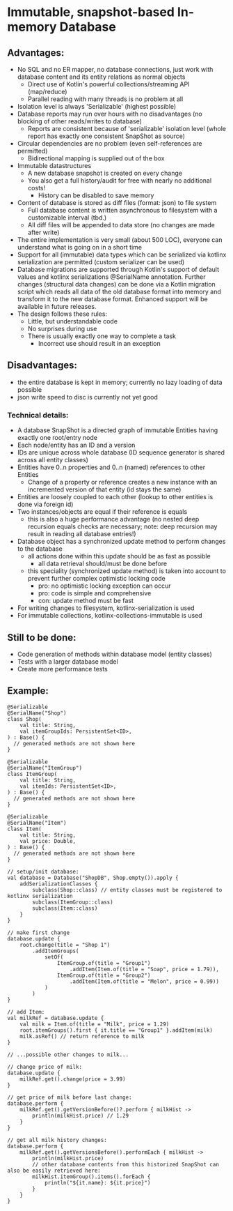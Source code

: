 # Immutable, snapshot-based In-memory Database

## Advantages:

- No SQL and no ER mapper, no database connections, just work with database content and its entity relations as normal objects
    - Direct use of Kotlin's powerful collections/streaming API (map/reduce)
    - Parallel reading with many threads is no problem at all
- Isolation level is always 'Serializable' (highest possible)
- Database reports may run over hours with no disadvantages (no blocking of other reads/writes to database)
    - Reports are consistent because of 'serializable' isolation level (whole report has exactly one consistent SnapShot as source)
- Circular dependencies are no problem (even self-references are permitted)
    - Bidirectional mapping is supplied out of the box
- Immutable datastructures
    - A new database snapshot is created on every change
    - You also get a full history/audit for free with nearly no additional costs!
        - History can be disabled to save memory
- Content of database is stored as diff files (format: json) to file system
    - Full database content is written asynchronous to filesystem with a customizable interval (tbd.)
    - All diff files will be appended to data store (no changes are made after write)
- The entire implementation is very small (about 500 LOC), everyone can understand what is going on in a short time
- Support for all (immutable) data types which can be serialized via kotlinx serialization are permitted (custom serializer can be used)
- Database migrations are supported through Kotlin's support of default values and kotlinx serializations @SerialName annotation. Further changes
  (structural data changes) can be done via a Kotlin migration script which reads all data of the old database format into memory and transform it to
  the new database format. Enhanced support will be available in future releases.
- The design follows these rules:
    - Little, but understandable code
    - No surprises during use
    - There is usually exactly one way to complete a task
        - Incorrect use should result in an exception

## Disadvantages:

- the entire database is kept in memory; currently no lazy loading of data possible
- json write speed to disc is currently not yet good

### Technical details:

- A database SnapShot is a directed graph of immutable Entities having exactly one root/entry node
- Each node/entity has an ID and a version
- IDs are unique across whole database (ID sequence generator is shared across all entity classes)
- Entities have 0..n properties and 0..n (named) references to other Entities
    - Change of a property or reference creates a new instance with an incremented version of that entity (id stays the same)
- Entities are loosely coupled to each other (lookup to other entities is done via foreign id)
- Two instances/objects are equal if their reference is equals
    - this is also a huge performance advantage (no nested deep recursion equals checks are necessary; note: deep recursion may result in reading all
      database entries!)
- Database object has a synchronized update method to perform changes to the database
    - all actions done within this update should be as fast as possible
        - all data retrieval should/must be done before
    - this speciality (synchronized update method) is taken into account to prevent further complex optimistic locking code
        - pro: no optimistic locking exception can occur
        - pro: code is simple and comprehensive
        - con: update method must be fast
- For writing changes to filesystem, kotlinx-serialization is used
- For immutable collections, kotlinx-collections-immutable is used

## Still to be done:

- Code generation of methods within database model (entity classes)
- Tests with a larger database model
- Create more performance tests

## Example:

    @Serializable
    @SerialName("Shop")
    class Shop(
        val title: String,
        val itemGroupIds: PersistentSet<ID>,
    ) : Base() {
      // generated methods are not shown here
    }

    @Serializable
    @SerialName("ItemGroup")
    class ItemGroup(
        val title: String,
        val itemIds: PersistentSet<ID>,
    ) : Base() {
      // generated methods are not shown here
    }

    @Serializable
    @SerialName("Item")
    class Item(
        val title: String,
        val price: Double,
    ) : Base() {
      // generated methods are not shown here
    }

    // setup/init database:
    val database = Database("ShopDB", Shop.empty()).apply {
        addSerializationClasses {
            subclass(Shop::class) // entity classes must be registered to kotlinx serialization
            subclass(ItemGroup::class)
            subclass(Item::class)
        }
    }

    // make first change
    database.update {
        root.change(title = "Shop 1")
            .addItemGroups(
                setOf(
                    ItemGroup.of(title = "Group1")
                        .addItem(Item.of(title = "Soap", price = 1.79)),
                    ItemGroup.of(title = "Group2")
                        .addItem(Item.of(title = "Melon", price = 0.99))
                )
            )
    }

    // add Item:
    val milkRef = database.update {
        val milk = Item.of(title = "Milk", price = 1.29)
        root.itemGroups().first { it.title == "Group1" }.addItem(milk)
        milk.asRef() // return reference to milk
    }

    // ...possible other changes to milk...

    // change price of milk:
    database.update {
        milkRef.get().change(price = 3.99)
    }

    // get price of milk before last change:
    database.perform {
        milkRef.get().getVersionBefore()?.perform { milkHist ->
            println(milkHist.price) // 1.29
        }
    }

    // get all milk history changes:
    database.perform {
        milkRef.get().getVersionsBefore().performEach { milkHist ->
            println(milkHist.price)
            // other database contents from this historized SnapShot can also be easily retrieved here:
            milkHist.itemGroup().items().forEach {
                println("${it.name}: ${it.price}")
            }
        }
    }